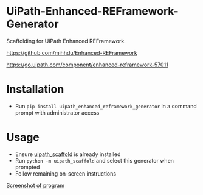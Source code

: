# UiPath-Enhanced-REFramework-Generator
Scaffolding for UiPath Enhanced REFramework.

https://github.com/mihhdu/Enhanced-REFramework

https://go.uipath.com/component/enhanced-reframework-57011

# Installation
* Run `pip install uipath_enhanced_reframework_generator` in a command prompt with administrator access

# Usage
* Ensure [uipath_scaffold](https://github.com/christianblandford/UiPath-Scaffold) is already installed
* Run `python -m uipath_scaffold` and select this generator when prompted
* Follow remaining on-screen instructions

[Screenshot of program](https://raw.githubusercontent.com/christianblandford/UiPath-Enhanced-REFramework-Generator/master/uipath_enhanced_reframework_generator.PNG)
